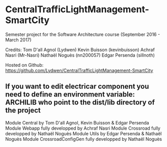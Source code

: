 # CentralTrafficLightManagement-SmartCity

Semester project for the Software Architecture course (September 2016 - March 2017)

Credits:
 Tom	 D'all Agnol (Lydwen)
 Kevin	 Buisson  (kevinbuisson)
 Achraf	 Nasri (Mr-Nasri)
 Nathaël Noguès (nn200057)
 Edgar	 Persenda (sillnoth)
 
Hosted on Github: 
	https://github.com/Lydwen/CentralTrafficLightManagement-SmartCity

If you want to edit electricar component you need to define an environment variable: ARCHILIB who point to the dist/lib directory of the project
-----

 Module Central by Tom D'all Agnol, Kevin Buisson & Edgar Persenda
 Module Webapp fully developped by Achraf Nasri
 Module Crossroad fully developped by Nathaël Noguès
 Module Utils by Edgar Persenda & Nathaël Noguès
 Module CrossroadConfigGen fully developped by Nathaël Noguès
 
